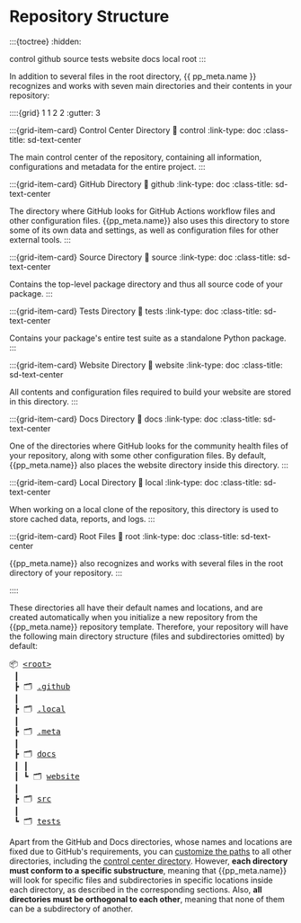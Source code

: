 # Repository Structure

:::{toctree}
:hidden:

control
github
source
tests
website
docs
local
root
:::


In addition to several files in the root directory,
{{ pp_meta.name }} recognizes and works with seven main directories
and their contents in your repository:


::::{grid} 1 1 2 2
:gutter: 3

:::{grid-item-card} Control Center Directory
:link: control
:link-type: doc
:class-title: sd-text-center

The main control center of the repository,
containing all information, configurations and metadata for the entire project.
:::

:::{grid-item-card} GitHub Directory
:link: github
:link-type: doc
:class-title: sd-text-center

The directory where GitHub looks for GitHub Actions workflow files and other configuration files.
{{pp_meta.name}} also uses this directory to store some of its own data and settings,
as well as configuration files for other external tools.
:::

:::{grid-item-card} Source Directory
:link: source
:link-type: doc
:class-title: sd-text-center

Contains the top-level package directory and thus all source code of your package.
:::

:::{grid-item-card} Tests Directory
:link: tests
:link-type: doc
:class-title: sd-text-center

Contains your package's entire test suite as a standalone Python package.
:::

:::{grid-item-card} Website Directory
:link: website
:link-type: doc
:class-title: sd-text-center

All contents and configuration files required to build your website are stored in this directory.
:::

:::{grid-item-card} Docs Directory
:link: docs
:link-type: doc
:class-title: sd-text-center

One of the directories where GitHub looks for
the community health files of your repository,
along with some other configuration files.
By default, {{pp_meta.name}} also places the website directory inside this directory.
:::

:::{grid-item-card} Local Directory
:link: local
:link-type: doc
:class-title: sd-text-center

When working on a local clone of the repository,
this directory is used to store cached data, reports, and logs.
:::

:::{grid-item-card} Root Files
:link: root
:link-type: doc
:class-title: sd-text-center

{{pp_meta.name}} also recognizes and works with several files in the root directory of your repository.
:::

::::


These directories all have their default names and locations,
and are created automatically when you initialize a new repository
from the {{pp_meta.name}} repository template.
Therefore, your repository will have the following
main directory structure (files and subdirectories omitted) by default:

<pre>
📦 <a href="root" title="Root Files">&lt;root&gt;</a>
 ┃
 ┣ 🗂 <a href="github" title="GitHub Directory">.github</a>
 ┃
 ┣ 🗂 <a href="local" title="Local Directory">.local</a>
 ┃
 ┣ 🗂 <a href="control" title="Control Center Directory">.meta</a>
 ┃
 ┣ 🗂 <a href="docs" title="Docs Directory">docs</a>
 ┃ ┃
 ┃ ┗ 🗂 <a href="website" title="Website Directory">website</a>
 ┃
 ┣ 🗂 <a href="source" title="Source Directory">src</a>
 ┃
 ┗ 🗂 <a href="tests" title="Tests Directory">tests</a>
</pre>

Apart from the GitHub and Docs directories, whose names and locations are fixed due to GitHub's requirements,
you can [customize the paths](../../control/options/path/index.md) to all other directories,
including the [control center directory](../../control/structure/index.md#location).
However, **each directory must conform to a specific substructure**,
meaning that {{pp_meta.name}} will look for specific files and subdirectories
in specific locations inside each directory, as described in the corresponding sections.
Also, **all directories must be orthogonal to each other**,
meaning that none of them can be a subdirectory of another.